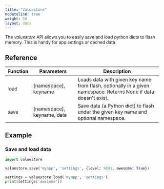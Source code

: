 ```yaml
---
title: "Valuestore"
nodateline: true
weight: 50
layout: docs
---
```


The *valuestore* API allows you to easily save and load python dicts to flash memory. This is handy for app settings or cached data.

## Reference

| Function | Parameters | Description |
| --- | --- | --- |
| load | [namespace], keyname  | Loads data with given key name from flash, optionally in a given namespace. Returns None if data doesn't exist. |
| save | [namespace], keyname, data | Save data (a Python dict) to flash under the given key name and optional namespace. |

## Example

### Save and load data
```python
import valuestore

valuestore.save('myapp', 'settings', {level: 9001, awesome: True})

settings = valuestore.load('myapp', 'settings')
print(settings['awesome'])
```